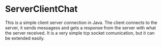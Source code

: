 # ServerClientChat
This is a simple client server connection in Java. The client connects to the server, it sends messagess and gets a response from the server with what the server received. It is a very simple tcp socket comunication, but it can be extended easily.
